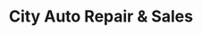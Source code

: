 ---
title: "City Auto Repair & Sales"
url: /plattsburgh/city-auto-repair-and-sales/
shop: car repair
---
